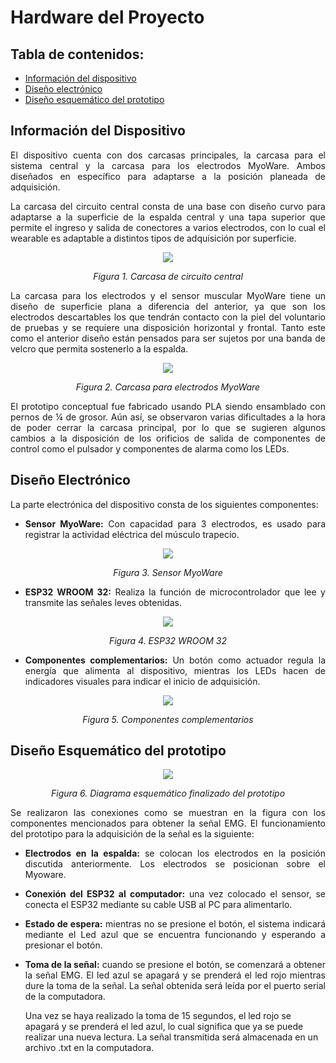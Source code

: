 # Hardware del Proyecto

## Tabla de contenidos:
* [Información del dispositivo](#información-del-dispositivo)
* [Diseño electrónico](#diseño-electrónico)
* [Diseño esquemático del prototipo](#diseño-esquemático-del-prototipo)
  
## Información del Dispositivo

<p align=justify>El dispositivo cuenta con dos carcasas principales, la carcasa para el sistema central y la carcasa para los electrodos MyoWare. Ambos diseñados en específico para adaptarse a la posición planeada de adquisición.</p>

<p align=justify>La carcasa del circuito central consta de una base con diseño curvo para adaptarse a la superficie de la espalda central y una tapa superior que permite el ingreso y salida de conectores a varios electrodos, con lo cual el wearable es adaptable a distintos tipos de adquisición por superficie.</p>

<p align="center"><img src=https://github.com/MauricioCastilloT/Intro-SenalesG8/assets/128628500/dea726c2-0233-4c9f-91bb-4cbecf215054/></p>
<p align="center">
  <em>Figura 1. Carcasa de circuito central </em>
</p>

<p align=justify>La carcasa para los electrodos y el sensor muscular MyoWare tiene un diseño de superficie plana a diferencia del anterior, ya que son los electrodos descartables los que tendrán contacto con la piel del voluntario de pruebas y se requiere una disposición horizontal y frontal. Tanto este como el anterior diseño están pensados para ser sujetos por una banda de velcro que permita sostenerlo a la espalda.</p>

<p align="center"><img src=https://github.com/MauricioCastilloT/Intro-SenalesG8/assets/128628500/b33d3c77-f520-4660-a787-b175399cc5ff/></p>
<p align="center">
  <em>Figura 2. Carcasa para electrodos MyoWare </em>
</p>

<p align=justify>El prototipo conceptual fue fabricado usando PLA siendo ensamblado con pernos de ¼ de grosor. Aún así, se observaron varias dificultades a la hora de poder cerrar la carcasa principal, por lo que se sugieren algunos cambios a la disposición de los orificios de salida de componentes de control como el pulsador y componentes de alarma como los LEDs.</p>

## Diseño Electrónico

<p align=justify>La parte electrónica del dispositivo consta de los siguientes componentes:</p>

- <p align=justify> <b>Sensor MyoWare:</b> Con capacidad para 3 electrodos, es usado para registrar la actividad eléctrica del músculo trapecio.</p>
  
<p align="center"><img src=https://github.com/MauricioCastilloT/Intro-SenalesG8/assets/128628500/6923d645-890d-48b4-aae7-2f22a556c2de/></p>

<p align="center">
  <em>Figura 3. Sensor MyoWare </em>
</p>

- <p align=justify> <b>ESP32 WROOM 32:</b> Realiza la función de microcontrolador que lee y transmite las señales leves obtenidas.</p>
  
<p align="center"><img src=https://github.com/MauricioCastilloT/Intro-SenalesG8/assets/128628500/b92812da-6b6c-4935-9057-7410fefb46a2/></p>
<p align="center">
  <em>Figura 4. ESP32 WROOM 32 </em>
</p>

- <p align=justify> <b>Componentes complementarios:</b> Un botón como actuador regula la energía que alimenta al dispositivo, mientras los LEDs hacen de indicadores visuales para indicar el inicio de adquisición.</p>
  
<p align="center"><img src=https://github.com/MauricioCastilloT/Intro-SenalesG8/assets/128628500/98d604ae-af74-4687-ab8f-ed4432ed553d/></p>
<p align="center">
  <em>Figura 5. Componentes complementarios </em>
</p>

## Diseño Esquemático del prototipo

<p align="center"><img src=https://github.com/MauricioCastilloT/Intro-SenalesG8/assets/128628500/53ab3546-85f0-4f6b-ae2a-377cd49d7669/></p>

<p align="center">
  <em>Figura 6. Diagrama esquemático finalizado del prototipo </em>
</p>
<p align=justify>Se realizaron las conexiones como se muestran en la figura con los componentes mencionados para obtener la señal EMG. El funcionamiento del prototipo para la adquisición de la señal es la siguiente:</p>

- <p align=justify> <b>Electrodos en la espalda:</b> se colocan los electrodos en la posición discutida anteriormente. Los electrodos se posicionan sobre el Myoware.</p>
- <p align=justify> <b>Conexión del ESP32 al computador:</b> una vez colocado el sensor, se conecta el ESP32 mediante su cable USB al PC para alimentarlo.</p>
- <p align=justify> <b>Estado de espera:</b> mientras no se presione el botón, el sistema indicará mediante el Led azul que se encuentra funcionando y esperando a presionar el botón.</p>
- <p align=justify> <b>Toma de la señal:</b> cuando se presione el botón, se comenzará a obtener la señal EMG. El led azul se apagará y se prenderá el led rojo mientras dure la toma de la señal. La señal obtenida será leída por el puerto serial de la computadora.</p>

  Una vez se haya realizado la toma de 15 segundos, el led rojo se apagará y se prenderá el led azul, lo cual significa que ya se puede realizar una nueva lectura.
  La señal transmitida será almacenada en un archivo .txt en la computadora.


